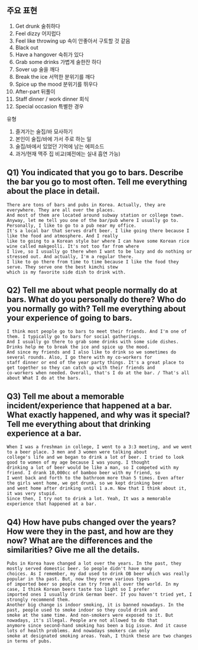 ## 주요 표현
1) Get drunk 술취하다
2) Feel dizzy 어지럽다
3) Feel like throwing up 속이 안좋아서 구토할 것 같음
4) Black out
5) Have a hangover 숙취가 있다
6) Grab some drinks 가볍게 술한잔 하다
7) Sover up 술을 깨다
8) Break the ice 서먹한 분위기를 깨다
9) Spice up the mood 분위기를 뛰우다
10) After-part 뒤풀이
11) Staff dinner / work dinner 회식
12) Special occasion 특별한 경우

유형
1. 즐겨가는 술집/바 묘사하기
2. 본인이 술집/바에 가서 주로 하는 일
3. 술집/바에서 있었던 기억에 남는 에피소드
4. 과거/현재 맥주 집 비교(예전에는 실내 흡연 가능)

## Q1) You indicated that you go to bars. Describe the bar you go to most often. Tell me everything about the place in detail.
```
There are tons of bars and pubs in Korea. Actually, they are everywhere. They are all over the places.  
And most of them are located around subway station or college town.  
Anyway, let me tell you one of the bar/pub where I usually go to. Personally, I like to go to a pub near my office.  
It's a local bar that serves draft beer. I like going there because I like the food and atmosphere. And I really  
like to going to a Korean style bar where I can have some Korean rice wine called makgeolli. It's not too far from where  
I live, so I usually go there when I want to be lazy and do nothing or stressed out. And actually, I'm a regular there.  
I like to go there from time to time because I like the food they serve. They serve one the best kimchi stew  
which is my favorite side dish to drink with.
```
## Q2) Tell me about what people normally do at bars. What do you personally do there? Who do you normally go with? Tell me everything about your experience of going to bars.
```
I think most people go to bars to meet their friends. And I'm one of them. I typically go to bars for social gatherings.  
And I usually go there to grab some drinks with some side dishes. Drinks help me to break the ice and spice up the mood.  
And since my friends and I also like to drink so we sometimes do several rounds. Also, I go there with my co-workers for  
staff dinner or end of the year party things. It's a great place to get together so they can catch up with their friends and  
co-workers when needed. Overall, that's I do at the bar. / That's all about What I do at the bars.
```
## Q3) Tell me about a memorable incident/experience that happened at a bar. What exactly happened, and why was it special? Tell me everything about that drinking experience at a bar.
```
When I was a freshman in college, I went to a 3:3 meeting, and we went to a beer place. 3 men and 3 women were talking about  
college's life and we began to drink a lot of beer. I tried to look good to women of my age because I was young. I thought  
drinking a lot of beer would be like a man, so I competed with my friend. I drank 10,000cc of bamboo beer with my friend, so  
I went back and forth to the bathroom more than 5 times. Even after the girls went home, we got drunk, so we kept drinking beer
and went home after drinking until 1 a.m. Now that I think about it, it was very stupid.  
Since then, I try not to drink a lot. Yeah, It was a memorable experience that happened at a bar.
```
## Q4) How have pubs changed over the years? How were they in the past, and how are they now? What are the differences and the similarities? Give me all the details.
```
Pubs in Korea have changed a lot over the years. In the past, they mostly served domestic beer. So people didn't have many  
choices. As I remember, my dad used to drink OB beer which was really popular in tha past. But, now they serve various types  
of imported beer so people can try from all over the world. In my case, I think Korean beers taste too light so I prefer  
imported ones I usually drink German beer. If you haven't tried yet, I strongly recommend them.  
Another big change is indoor smoking, it is banned nowadays. In the past, people used to smoke indoor so they could drink and  
smoke at the same time. And non-smokers were exposed to it. But nowadays, it's illegal. People are not allowed to do that  
anymore since second-hand smoking has been a big issue. And it cause lots of health problems. And nowadays smokers can only  
smoke at designated smoking areas. Yeah, I think these are two changes in terms of pubs.
```

